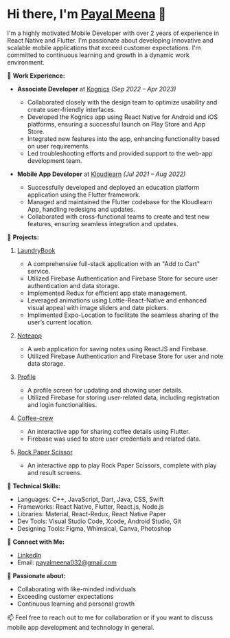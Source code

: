 # Hi there, I'm [Payal Meena](https://www.linkedin.com/in/payal-meena-53b164132/) 👋

I'm a highly motivated Mobile Developer with over 2 years of experience in React Native and Flutter. I'm passionate about developing innovative and scalable mobile applications that exceed customer expectations. I'm committed to continuous learning and growth in a dynamic work environment.

🔭 **Work Experience:**
- **Associate Developer** at [Kognics](https://www.kognics.com/) _(Sep 2022 – Apr 2023)_
  - Collaborated closely with the design team to optimize usability and create user-friendly interfaces.
  - Developed the Kognics app using React Native for Android and iOS platforms, ensuring a successful launch on Play Store and App Store.
  - Integrated new features into the app, enhancing functionality based on user requirements.
  - Led troubleshooting efforts and provided support to the web-app development team.
  
- **Mobile App Developer** at [Kloudlearn](https://www.kloudlearn.com/) _(Jul 2021 – Aug 2022)_
  - Successfully developed and deployed an education platform application using the Flutter framework.
  - Managed and maintained the Flutter codebase for the Kloudlearn App, handling redesigns and updates.
  - Collaborated with cross-functional teams to create and test new features, ensuring seamless integration and updates.

🚀 **Projects:**
1. [LaundryBook](https://github.com/payal-gitport/laundryBook)
   - A comprehensive full-stack application with an "Add to Cart" service.
   - Utilized Firebase Authentication and Firebase Store for secure user authentication and data storage.
   - Implemented Redux for efficient app state management.
   - Leveraged animations using Lottie-React-Native and enhanced visual appeal with image sliders and date pickers.
   - Implimented Expo-Location to facilitate the seamless sharing of the user’s current location.

2. [Noteapp](https://github.com/payal-gitport/noteapp)
   - A web application for saving notes using ReactJS and Firebase.
   - Utilized Firebase Authentication and Firebase Store for user and note data storage.
   
3. [Profile](https://github.com/payal-gitport/Flutter-Profile)
   - A profile screen for updating and showing user details.
   - Utilized Firebase for storing user-related data, including registration and login functionalities.

4. [Coffee-crew](https://github.com/payal-gitport/Flutter_CoffeeCrew)
   - An interactive app for sharing coffee details using Flutter.
   - Firebase was used to store user credentials and related data.

5. [Rock Paper Scissor](https://github.com/payal-gitport/Rock-Paper-Scissor-Game)
   - An interactive app to play Rock Paper Scissors, complete with play and result screens.

🔧 **Technical Skills:**
- Languages: C++, JavaScript, Dart, Java, CSS, Swift
- Frameworks: React Native, Flutter, React.js, Node.js
- Libraries: Material, React-Redux, React Native Paper
- Dev Tools: Visual Studio Code, Xcode, Android Studio, Git
- Designing Tools: Figma, Whimsical, Canva, Photoshop

💬 **Connect with Me:**
- [LinkedIn](https://www.linkedin.com/in/payal-meena-53b164132/)
- Email: payalmeena032@gmail.com

🌱 **Passionate about:**
- Collaborating with like-minded individuals
- Exceeding customer expectations
- Continuous learning and personal growth

📫 Feel free to reach out to me for collaboration or if you want to discuss mobile app development and technology in general.

<!---
payal-gitport/payal-gitport is a ✨ special ✨ repository because its `README.md` (this file) appears on your GitHub profile.
You can click the Preview link to take a look at your changes. - 💞️ I’m looking to collaborate on ...
--->
